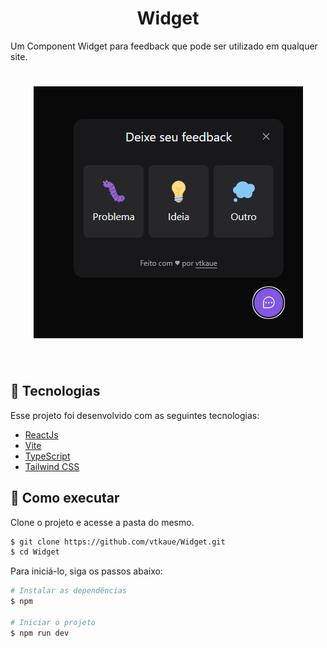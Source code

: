

<h1 align="center">Widget</h1>
<p>Um Component Widget para feedback que pode ser utilizado em qualquer site.</p>
<h1 align="center">
    <img alt="Letmeask" src="./.github/img/widget.png" />
</h1>

<br>

## 🧪 Tecnologias

Esse projeto foi desenvolvido com as seguintes tecnologias:

- [ReactJs](https://reactjs.org)
- [Vite](https://vitejs.dev/)
- [TypeScript](https://www.typescriptlang.org/)
- [Tailwind CSS](https://tailwindcss.com/)

## 🚀 Como executar

Clone o projeto e acesse a pasta do mesmo.

```bash
$ git clone https://github.com/vtkaue/Widget.git
$ cd Widget
```

Para iniciá-lo, siga os passos abaixo:
```bash
# Instalar as dependências
$ npm

# Iniciar o projeto
$ npm run dev
```